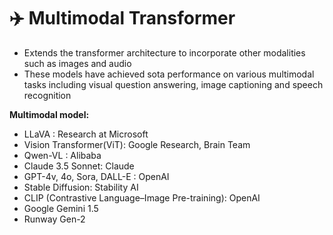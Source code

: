 # ✈️ Multimodal Transformer

* Extends the transformer architecture to incorporate other modalities such as images and audio
* These models have achieved sota performance on various multimodal tasks including visual question answering, image captioning and speech recognition

**Multimodal model:**

* LLaVA : Research at Microsoft
* Vision Transformer(ViT): Google Research, Brain Team
* Qwen-VL : Alibaba
* Claude 3.5 Sonnet: Claude
* GPT-4v, 4o, Sora, DALL-E : OpenAI
* Stable Diffusion: Stability AI
* CLIP (Contrastive Language–Image Pre-training): OpenAI
* Google Gemini 1.5
* Runway Gen-2
